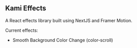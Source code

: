 ## Kami Effects

A React effects library built using NextJS and Framer Motion.

Current effects:

- Smooth Background Color Change (color-scroll)
